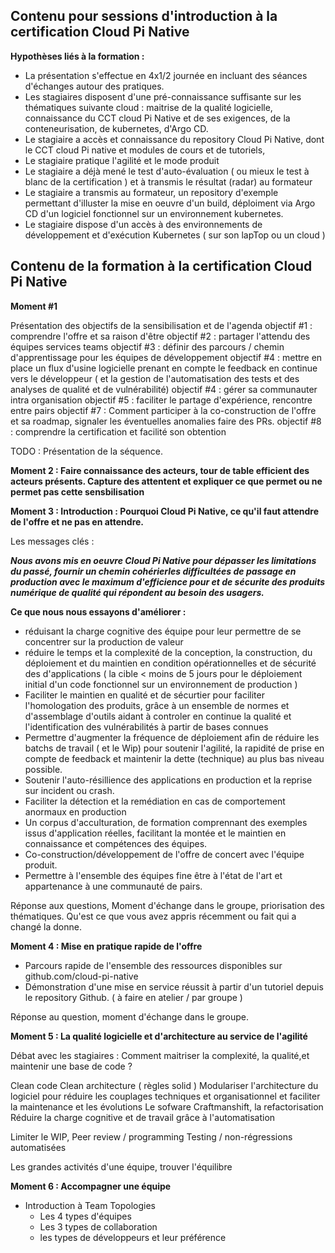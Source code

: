 ## Contenu pour sessions d'introduction à la certification Cloud Pi Native ##

**Hypothèses liés à la formation :**

- La présentation s'effectue en 4x1/2 journée en incluant des séances d'échanges autour des pratiques.
- Les stagiaires disposent d'une pré-connaissance suffisante sur les thématiques suivante cloud : maitrise de la qualité logicielle, connaissance du CCT cloud Pi Native et de ses exigences, de la conteneurisation, de kubernetes, d'Argo CD.
- Le stagiaire a accès et connaissance du repository Cloud Pi Native, dont le CCT cloud Pi native et modules de cours et de tutoriels,
- Le stagiaire pratique l'agilité et le mode produit
- Le stagiaire a déjà mené le test d'auto-évaluation ( ou mieux le test à blanc de la certification ) et à transmis le résultat (radar) au formateur
- Le stagiaire a transmis au formateur, un repository d'exemple permettant d'illuster la mise en oeuvre d'un build, déploiment via Argo CD d'un logiciel fonctionnel sur un environnement kubernetes.
- Le stagiaire dispose d'un accès à des environnements de développement et d'exécution Kubernetes ( sur son lapTop ou un cloud )

## Contenu de la formation à la certification Cloud Pi Native ##

**Moment #1**

Présentation des objectifs de la sensibilisation et de l'agenda
objectif #1 : comprendre l'offre et sa raison d'être
objectif #2 : partager l'attendu des équipes services teams 
objectif #3 : définir des parcours / chemin d'apprentissage pour les équipes de développement
objectif #4 : mettre en place un flux d'usine logicielle prenant en compte le feedback en continue vers le développeur ( et la gestion de l'automatisation des tests et des analyses de qualité et de vulnérabilité)
objectif #4 : gérer sa communauter intra organisation 
objectif #5 : faciliter le partage d'expérience, rencontre entre pairs 
objectif #7 : Comment participer à la co-construction de l'offre et sa roadmap, signaler les éventuelles anomalies faire des PRs.
objectif #8 : comprendre la certification et facilité son obtention

TODO : Présentation de la séquence.

**Moment 2 : Faire connaissance des acteurs, tour de table efficient des acteurs présents.
Capture des attentent et expliquer ce que permet ou ne permet pas cette sensbilisation**

**Moment 3 : Introduction : Pourquoi Cloud Pi Native, ce qu'il faut attendre de l'offre et ne pas en attendre.**

Les messages clés : 

***Nous avons mis en oeuvre Cloud Pi Native pour dépasser les limitations du passé, fournir un chemin cohérierles difficultées de passage en production avec le maximum d'efficience pour et de sécurite des produits numérique de qualité qui répondent au besoin des usagers.***

**Ce que nous nous essayons d'améliorer :**

- réduisant la charge cognitive des équipe pour leur permettre de se concentrer sur la production de valeur
- réduire le temps et la complexité de la conception, la construction, du déploiement et du maintien en condition opérationnelles et de sécurité des d'applications  ( la cible < moins de 5 jours pour le déploiement initial d'un code fonctionnel sur un environnement de production )
- Faciliter le maintien en qualité et de sécurtier pour faciliter l'homologation des produits, grâce à un ensemble de normes et d'assemblage d'outils aidant à controler en continue la qualité et l'identification des vulnérabilités à partir de bases connues
- Permettre d'augmenter la fréquence de déploiement afin de réduire les batchs de travail ( et le Wip) pour soutenir l'agilité, la rapidité de prise en compte de feedback et maintenir la dette (technique) au plus bas niveau possible.
- Soutenir l'auto-résillience des applications en production et la reprise sur incident ou crash.
- Faciliter la détection et la remédiation en cas de comportement anormaux en production
- Un corpus d'acculturation, de formation comprennant des exemples issus d'application réelles, facilitant la montée et le maintien en connaissance et compétences des équipes.
- Co-construction/développement de l'offre de concert avec  l'équipe produit.
- Permettre à l'ensemble des équipes  fine être à l'état de l'art et appartenance à une communauté de pairs.

Réponse aux questions, Moment d'échange dans le groupe, priorisation des thématiques.
Qu'est ce que vous avez appris récemment ou fait qui a changé la donne.

**Moment 4 : Mise en pratique rapide de l'offre**
- Parcours rapide de l'ensemble des ressources disponibles sur github.com/cloud-pi-native
- Démonstration d'une mise en service réussit à partir d'un tutoriel depuis le repository Github. ( à faire en atelier / par groupe )

Réponse au question, moment d'échange dans le groupe.

**Moment 5 : La qualité logicielle et d'architecture au service de l'agilité**

Débat avec les stagiaires : Comment maitriser la complexité, la qualité,et maintenir une base de code ?

Clean code
Clean architecture ( règles solid )
Modulariser l'architecture du logiciel pour réduire les couplages techniques et organisationnel et faciliter la maintenance et les évolutions
Le sofware Craftmanshift, la refactorisation
Réduire la charge cognitive et de travail grâce à l'automatisation

Limiter le WIP, Peer review / programming
Testing / non-régressions automatisées

Les grandes activités d'une équipe, trouver l'équilibre

**Moment 6 : Accompagner une équipe**

- Introduction à Team Topologies
  - Les 4 types d'équipes
  - Les 3 types de collaboration
  - les types de développeurs et leur préférence


  

